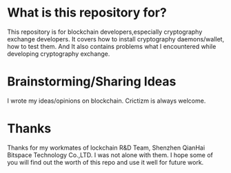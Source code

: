 # What is this repository for?

  This repository is for blockchain developers,especially cryptography exchange developers. It covers how to install cryptography daemons/wallet, how to test them. And It also contains problems what I encountered while developing cryptography exchange.

# Brainstorming/Sharing Ideas

  I wrote my ideas/opinions on blockchain. Crictizm is always welcome.

# Thanks

  Thanks for my workmates of lockchain R&D Team, Shenzhen QianHai Bitspace Technology Co.,LTD. I was not alone with them. I hope some of you will find out the worth of this repo and use it well for future work.
